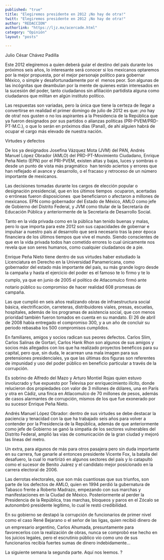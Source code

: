 ```yaml
---
published: "true"
title: "Elegiremos presidente en 2012 ¡No hay de otra!"
twitt: "Elegiremos presidente en 2012 ¡No hay de otra!"
author: "REDACCION"
authorlink: "https://ljz.mx/acercade.html"
category: "Opinión"
layout: "posts"

---
```



  Julio César Chávez Padilla



  Este 2012 elegiremos a quien deberá guiar el destino del país durante los próximos seis años, lo interesante será conocer si los mexicanos optaremos por la mejor propuesta, por el mejor personaje político para gobernar México, o simple y desafortunadamente por el  menos peor. Son algunas de las incógnitas que deambulan por la mente de quienes están interesados en la sucesión del poder, tanto ciudadanos sin afiliación partidista alguna como ciudadanos que militan en algún instituto político.



  Las respuestas son variadas, pero la única que tiene la certeza de llegar a convertirse en realidad el primer domingo de julio de 2012 es que: ¡no hay de otra! nos gusten o no los aspirantes a la Presidencia de la República que ya fueron designados por sus partidos o alianzas políticas (PRI-PVEM/PRD-PT-M.C.), o que lo serán en próximos días (Panal), de ahí alguien habrá de ocupar el cargo más elevado de nuestra nación.



  Virtudes y defectos



  De los ya designados Josefina Vázquez Mota (JVM) del PAN, Andrés Manuel López Obrador (AMLO) del PRD-PT-Movimiento Ciudadano, Enrique Peña Nieto (EPN) por el PRI-PVEM, existen altas y bajas, luces y sombras o desde un punto de vista más pragmático  han tenido aciertos y errores que han reflejado el avance y desarrollo, o el fracaso y retroceso de un número importante de mexicanos.



  Las decisiones tomadas durante los cargos de elección popular o designación presidencial, que en los últimos tiempos  ocuparon, acertadas o erróneas fueron disposiciones  que beneficiaron o afectaron a millones de mexicanos. EPN como gobernador del Estado de México, AMLO como jefe de Gobierno del Distrito Federal, y JVM como titular de la Secretaría de Educación Pública y anteriormente de la Secretaría de Desarrollo Social.



  Tanto en la vida privada como en la pública han tenido buenas y malas, pero lo que importa para este 2012 son sus capacidades de gobernar e impulsar a nuestro país al desarrollo que será necesario tras la peor época financiera de los últimos tiempos que vive el mundo. Siendo conscientes de que en la vida privada todos han cometido errores lo cual únicamente nos revela que son seres humanos, como cualquier ciudadanos de a pie.



  Enrique Peña Nieto tiene dentro de sus virtudes haber estudiado la Licenciatura en Derecho en la Universidad Panamericana, como gobernador del estado más importante del país, su más grande logro desde la campaña y hasta el ejercicio del poder es el famoso te lo firmo y te lo cumplo, ya que en junio de 2005 el político de Atlacomulco firmó ante notario público su compromiso de hacer realidad 608 promesas de campaña.



  Las que cumplió en seis años realizando obras de infraestructura social básica, electrificación, carreteras, distribuidores viales, presas, escuelas, hospitales, además de los programas de asistencia social, que con menos prioridad también fueron tomados en cuenta en su mandato. El 26 de abril de 2008 había entregado el compromiso 300, y a un año de concluir su periodo rebasaba los 500 compromisos cumplidos.



  En familiares, amigos y socios radican sus peores defectos. Carlos Slim, Carlos Salinas de Gortari, Carlos Hank Rhon son algunos de sus amigos y socios más allegados con los que ha realizado proyectos benéficos para su capital, pero que, sin duda, le acarrean una mala imagen para sus pretensiones presidenciales, ya que las últimas dos figuras son referentes de impunidad y uso del poder público en beneficio particular a través de la corrupción.



  Es sobrino de Alfredo del Mazo y Arturo Montiel Rojas quien estuvo involucrado y fue expuesto por Televisa por enriquecimiento ilícito, donde relucieron dos propiedades con valor de 3 millones de dólares, una en París y otra en Cádiz, una finca en Atlacomulco de 70 millones de pesos, además de casos alarmantes de corrupción, mismos de los que fue exonerado por su sucesor Enrique Peña Nieto.



  Andrés Manuel López Obrador: dentro de sus virtudes se debe destacar la paciencia y tenacidad con la que ha trabajado seis años para volver a contender por la Presidencia de la República, además de que anteriormente como jefe de Gobierno se ganó la simpatía de los sectores vulnerables del Distrito Federal, amplió las vías de comunicación de la gran ciudad y mejoró las líneas del metro.



  Un extra, para algunos de más para otros pasajera pero sin duda importante en su carrera, fue ganarle al entonces presidente Vicente Fox, la batalla del desafuero, la cual lo martirizó en algunos sectores del país y lo catapultó como el sucesor de Benito Juárez y el candidato mejor posicionado en la carrera electoral de 2006.



  Las derrotas electorales, que son más cuantiosas que sus triunfos, son parte de los defectos de AMLO, quien en 1994 perdió la gubernatura de Tabasco frente a Roberto Madrazo, empezando con sus marchas y manifestaciones en la Ciudad de México. Posteriormente al perder la Presidencia de la República, tras marchas, bloqueos y paros en el Zócalo se autonombró presidente legítimo, lo cual le restó credibilidad.



  En su gobierno se destapó la corrupción de funcionarios de primer nivel como el caso René Bejarano o el señor de las ligas, quien recibió dinero de un empresario argentino, Carlos Ahumada, presuntamente para favorecerlos con la realización de obras, nunca se comprobó ese hecho en los juicios legales, pero el escrutinio público vio como uno de sus funcionarios recibía fuertes sumas de dinero indebidamente...



  La siguiente semana la segunda parte. Aquí nos leemos. ?



   

